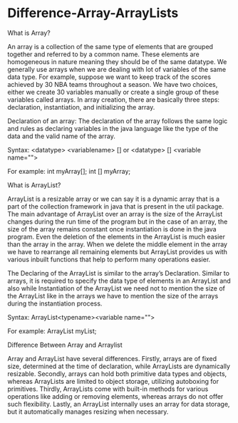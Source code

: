 # Difference-Array-ArrayLists

What is Array?

An array is a collection of the same type of elements that are grouped together and referred to by a common name. These elements are homogeneous in nature meaning they should be of the same datatype. We generally use arrays when we are dealing with lot of variables of the same data type. For example, suppose we want to keep track of the scores achieved by 30 NBA teams throughout a season. We have two choices, either we create 30 variables manually or create a single group of these variables called arrays. In array creation, there are basically three steps: declaration, instantiation, and initializing the array.

Declaration of an array: The declaration of the array follows the same logic and rules as declaring variables in the java language like the type of the data and the valid name of the array.

Syntax: \<datatype> \<variablename> \[] or \<datatype> \[] \<variable name="">

For example:
int myArray[];
int [] myArray;

What is ArrayList?

ArrayList is a resizable array or we can say it is a dynamic array that is a part of the collection framework in java that is present in the util package. The main advantage of ArrayList over an array is the size of the ArrayList changes during the run time of the program but in the case of an array, the size of the array remains constant once instantiation is done in the java program. Even the deletion of the elements in the ArrayList is much easier than the array in the array. When we delete the middle element in the array we have to rearrange all remaining elements but ArrayList provides us with various inbuilt functions that help to perform many operations easier.

The Declaring of the ArrayList is similar to the array’s Declaration. Similar to arrays, it is required to specify the data type of elements in an ArrayList and also while Instantiation of the ArrayList we need not to mention the size of the ArrayList like in the arrays we have to mention the size of the arrays during the instantiation process.

Syntax: ArrayList\<typename>\<variable name="">

For example:
ArrayList <integer> myList;

Difference Between Array and Arraylist

Array and ArrayList have several differences. Firstly, arrays are of fixed size, determined at the time of declaration, while ArrayLists are dynamically resizable. Secondly, arrays can hold both primitive data types and objects, whereas ArrayLists are limited to object storage, utilizing autoboxing for primitives. Thirdly, ArrayLists come with built-in methods for various operations like adding or removing elements, whereas arrays do not offer such flexibility. Lastly, an ArrayList internally uses an array for data storage, but it automatically manages resizing when necessary.

